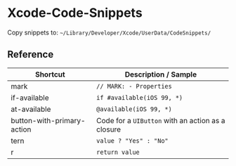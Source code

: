 # Xcode-Code-Snippets
Copy snippets to: `~/Library/Developer/Xcode/UserData/CodeSnippets/`

## Reference
| Shortcut | Description / Sample |
| --- | --- |
| mark | `// MARK: - Properties` |
| if-available | `if #available(iOS 99, *)` |
| at-available | `@available(iOS 99, *)` |
| button-with-primary-action | Code for a `UIButton` with an action as a closure |
| tern | `value ? "Yes" : "No"` |
| r | `return value` |
